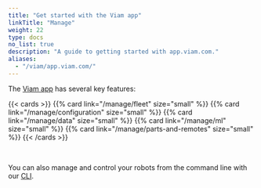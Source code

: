 ```yaml
---
title: "Get started with the Viam app"
linkTitle: "Manage"
weight: 22
type: docs
no_list: true
description: "A guide to getting started with app.viam.com."
aliases:
  - "/viam/app.viam.com/"
---
```


The [Viam app](https://app.viam.com/) has several key features:

{{< cards >}}
  {{% card link="/manage/fleet" size="small" %}}
  {{% card link="/manage/configuration" size="small" %}}
  {{% card link="/manage/data" size="small" %}}
  {{% card link="/manage/ml" size="small" %}}
  {{% card link="/manage/parts-and-remotes" size="small" %}}
{{< /cards >}}

<br>

You can also manage and control your robots from the command line with our [CLI](cli).
